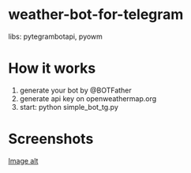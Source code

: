 # weather-bot-for-telegram

libs: pytegrambotapi, pyowm

# How it works

1) generate your bot by @BOTFather
2) generate api key on openweathermap.org
3) start: python simple_bot_tg.py

# Screenshots

[Image alt](https://github.com/hffmn/weather-bot-for-telegram/raw/master/11121.png)
















